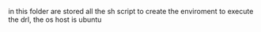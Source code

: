 in this folder are stored all the sh script to create the enviroment to execute the drl, the os host is ubuntu